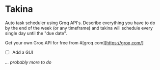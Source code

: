 # Takina

Auto task scheduler using Groq API's. Describe everything you have to do by the end of the week (or any timeframe) and takina will schedule every single day until the "due date".

Get your own Groq API for free from #[groq.com][https://groq.com/]

- [ ] Add a GUI

*... probably more to do*
